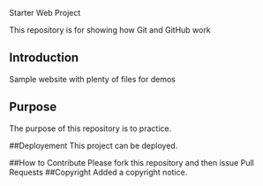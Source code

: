  Starter Web Project

This repository is for showing how Git and GitHub work

## Introduction

Sample website with plenty of files for demos

## Purpose
The purpose of this repository is to practice.

##Deployement
This project can be deployed.

##How to Contribute
Please fork this repository and then issue Pull Requests
##Copyright
Added a copyright notice.
